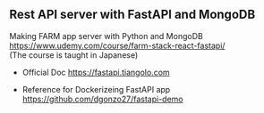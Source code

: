 ## Rest API server with FastAPI and MongoDB
Making FARM app server with Python and MongoDB   
https://www.udemy.com/course/farm-stack-react-fastapi/   
(The course is taught in Japanese)

- Official Doc
https://fastapi.tiangolo.com

- Reference for Dockerizeing FastAPI app
https://github.com/dgonzo27/fastapi-demo
